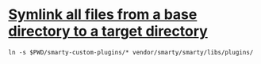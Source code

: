# [Symlink all files from a base directory to a target directory](http://www.commandlinefu.com/commands/view/1225/symlink-all-files-from-a-base-directory-to-a-target-directory)

`ln -s $PWD/smarty-custom-plugins/* vendor/smarty/smarty/libs/plugins/`
